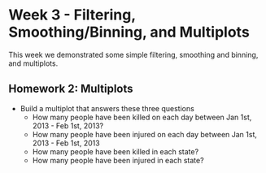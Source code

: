 # Week 3 - Filtering, Smoothing/Binning, and Multiplots

This week we demonstrated some simple filtering, smoothing and binning, and
multiplots.

## Homework 2: Multiplots

* Build a multiplot that answers these three questions
  * How many people have been killed on each day between Jan 1st, 2013 - Feb 1st, 2013?
  * How many people have been injured on each day between Jan 1st, 2013 - Feb 1st, 2013
  * How many people have been killed in each state?
  * How many people have been injured in each state?

